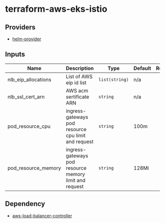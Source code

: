 # terraform-aws-eks-istio

## Providers
- [helm-provider](https://registry.terraform.io/providers/hashicorp/helm/latest/docs)

## Inputs
| Name | Description | Type | Default | Required |
|------|-------------|------|---------|:--------:|
| nlb_eip_allocations | List of AWS eip id list | `list(string)` | n/a | yes |
| nlb_ssl_cert_arn | AWS acm sertificate ARN | `string` | n/a | yes |
| pod_resource_cpu | ingress-gateways pod resource cpu limit and request | `string` | 100m | no |
| pod_resource_memory | ingress-gateways pod resource memory limit and request | `string` | 128Mi | no |

## Dependency
- [aws-load-balancer-controller](https://kubernetes-sigs.github.io/aws-load-balancer-controller)
